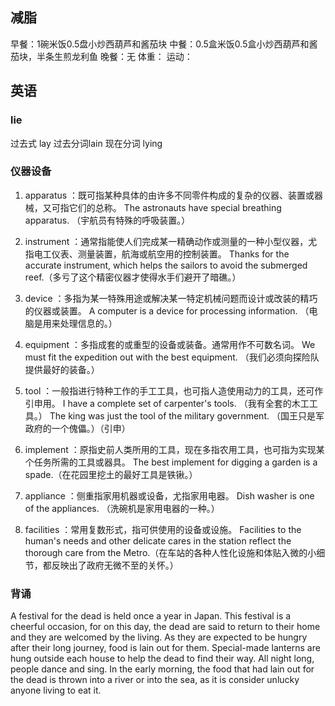 ## 减脂 ##
早餐：1碗米饭0.5盘小炒西葫芦和酱茄块
中餐：0.5盒米饭0.5盒小炒西葫芦和酱茄块，半条生煎龙利鱼
晚餐：无
体重：
运动：
## 英语 ##

### lie ###


过去式 lay 过去分词lain 现在分词 lying


### 仪器设备 ###
1. apparatus ：既可指某种具体的由许多不同零件构成的复杂的仪器、装置或器械，又可指它们的总称。
The astronauts have special breathing apparatus. （宇航员有特殊的呼吸装置。）
 
2. instrument ：通常指能使人们完成某一精确动作或测量的一种小型仪器，尤指电工仪表、测量装置，航海或航空用的控制装置。
Thanks for the  accurate instrument, which helps the sailors to avoid the submerged reef.（多亏了这个精密仪器才使得水手们避开了暗礁。）
 
3. device ：多指为某一特殊用途或解决某一特定机械问题而设计或改装的精巧的仪器或装置。
A computer is a device for processing information. （电脑是用来处理信息的。）
 
4. equipment ：多指成套的或重型的设备或装备。通常用作不可数名词。
We must fit the expedition out with the best equipment. （我们必须向探险队提供最好的装备。）
 
5. tool ：一般指进行特种工作的手工工具，也可指人造使用动力的工具，还可作引申用。
I have a complete set of carpenter's tools. （我有全套的木工工具。）
The king was just the tool of the military government. （国王只是军政府的一个傀儡。）（引申）
 
6. implement ：原指史前人类所用的工具，现在多指农用工具，也可指为实现某个任务所需的工具或器具。
The best implement for digging a garden is a spade.（在花园里挖土的最好工具是铁锹。）
 
7. appliance ：侧重指家用机器或设备，尤指家用电器。
Dish washer is one of the appliances. （洗碗机是家用电器的一种。）
 
8. facilities ：常用复数形式，指可供使用的设备或设施。
Facilities to the human's needs and other delicate cares in the station reflect the thorough care from the Metro.（在车站的各种人性化设施和体贴入微的小细节，都反映出了政府无微不至的关怀。）

### 背诵 ###

A festival for the dead is held once a year in Japan.
This festival is a cheerful occasion, for on this day, the dead are said to return to their home and they are welcomed by the living.
As they are expected to be hungry after their long journey, food is lain out for them.
Special-made lanterns are hung outside each house to help the dead to find their way.
All night long, people dance and sing.
In the early morning, the food that had lain out for the dead is thrown into a river or into the sea, as it is consider unlucky anyone living to eat it.




